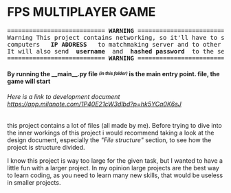 # FPS MULTIPLAYER GAME
<pre>
=========================== <b><strong>WARNING</strong></b> ================================
Warning This project contains networking, so it'll have to send your 
computers   <b><strong>IP ADDRESS</strong></b>   to matchmaking server and to other clients. 
It will also send  <b><strong>username</strong></b>  and  <b><strong>hashed password</strong></b>  to the server 
=========================== <b><strong>WARNING</strong></b> ================================
</pre>

#### By running the \_\_main__.py file <sup><sub>_(in this folder)_</sub></sup> is the main entry point.  file, the game will start

###### Here is a link to development document <link>https://app.milanote.com/1P40E21cW3dlbd?p=hk5YCq0K6sJ </link>
this project contains a lot of files (all made by me). 
Before trying to dive into the inner workings of this project 
i would recommend taking a look at the design document, 
especially the _"File structure"_ section, to see how the project
is structure divided.

I know this project is way too large for the given task,
but I wanted to have a little fun with a larger project.
In my opinion large projects are the best way to learn coding,
as you need to learn many new skills, that would be useless in 
smaller projects.
